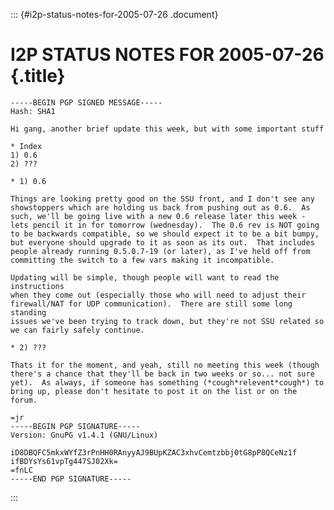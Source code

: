 ::: {#i2p-status-notes-for-2005-07-26 .document}
# I2P STATUS NOTES FOR 2005-07-26 {.title}

    -----BEGIN PGP SIGNED MESSAGE-----
    Hash: SHA1

    Hi gang, another brief update this week, but with some important stuff

    * Index
    1) 0.6
    2) ???

    * 1) 0.6

    Things are looking pretty good on the SSU front, and I don't see any
    showstoppers which are holding us back from pushing out as 0.6.  As
    such, we'll be going live with a new 0.6 release later this week -
    lets pencil it in for tomorrow (wednesday).  The 0.6 rev is NOT going
    to be backwards compatible, so we should expect it to be a bit bumpy,
    but everyone should upgrade to it as soon as its out.  That includes
    people already running 0.5.0.7-19 (or later), as I've held off from
    committing the switch to a few vars making it incompatible.

    Updating will be simple, though people will want to read the instructions
    when they come out (especially those who will need to adjust their
    firewall/NAT for UDP communication).  There are still some long standing
    issues we've been trying to track down, but they're not SSU related so
    we can fairly safely continue.

    * 2) ???

    Thats it for the moment, and yeah, still no meeting this week (though
    there's a chance that they'll be back in two weeks or so... not sure
    yet).  As always, if someone has something (*cough*relevent*cough*) to
    bring up, please don't hesitate to post it on the list or on the forum.

    =jr
    -----BEGIN PGP SIGNATURE-----
    Version: GnuPG v1.4.1 (GNU/Linux)

    iD8DBQFC5mkxWYfZ3rPnHH0RAnyyAJ9BUpKZAC3xhvCemtzbbj0tG8pP8QCeNz1f
    ifBDYsYs61vpTg447SJ02Xk=
    =fnLC
    -----END PGP SIGNATURE-----
:::
